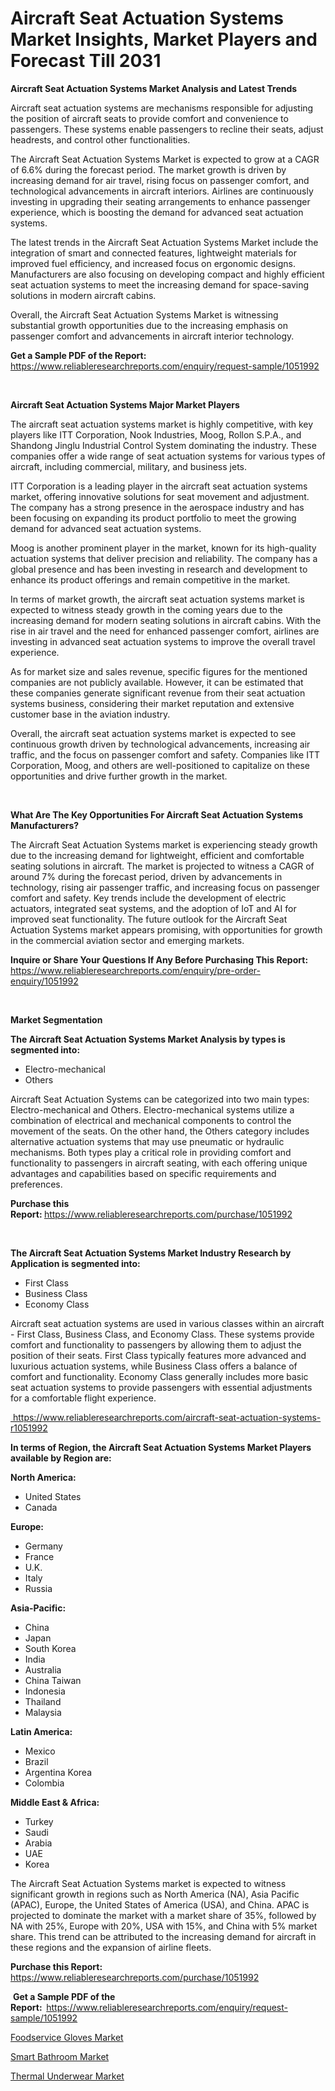 <p><h1>Aircraft Seat Actuation Systems Market Insights, Market Players and Forecast Till 2031</h1></p><p><strong>Aircraft Seat Actuation Systems Market Analysis and Latest Trends</strong></p>
<p><p>Aircraft seat actuation systems are mechanisms responsible for adjusting the position of aircraft seats to provide comfort and convenience to passengers. These systems enable passengers to recline their seats, adjust headrests, and control other functionalities.</p><p>The Aircraft Seat Actuation Systems Market is expected to grow at a CAGR of 6.6% during the forecast period. The market growth is driven by increasing demand for air travel, rising focus on passenger comfort, and technological advancements in aircraft interiors. Airlines are continuously investing in upgrading their seating arrangements to enhance passenger experience, which is boosting the demand for advanced seat actuation systems.</p><p>The latest trends in the Aircraft Seat Actuation Systems Market include the integration of smart and connected features, lightweight materials for improved fuel efficiency, and increased focus on ergonomic designs. Manufacturers are also focusing on developing compact and highly efficient seat actuation systems to meet the increasing demand for space-saving solutions in modern aircraft cabins.</p><p>Overall, the Aircraft Seat Actuation Systems Market is witnessing substantial growth opportunities due to the increasing emphasis on passenger comfort and advancements in aircraft interior technology.</p></p>
<p><strong>Get a Sample PDF of the Report:&nbsp;</strong> <a href="https://www.reliableresearchreports.com/enquiry/request-sample/1051992">https://www.reliableresearchreports.com/enquiry/request-sample/1051992</a></p>
<p>&nbsp;</p>
<p><strong>Aircraft Seat Actuation Systems Major Market Players</strong></p>
<p><p>The aircraft seat actuation systems market is highly competitive, with key players like ITT Corporation, Nook Industries, Moog, Rollon S.P.A., and Shandong Jinglu Industrial Control System dominating the industry. These companies offer a wide range of seat actuation systems for various types of aircraft, including commercial, military, and business jets.</p><p>ITT Corporation is a leading player in the aircraft seat actuation systems market, offering innovative solutions for seat movement and adjustment. The company has a strong presence in the aerospace industry and has been focusing on expanding its product portfolio to meet the growing demand for advanced seat actuation systems.</p><p>Moog is another prominent player in the market, known for its high-quality actuation systems that deliver precision and reliability. The company has a global presence and has been investing in research and development to enhance its product offerings and remain competitive in the market.</p><p>In terms of market growth, the aircraft seat actuation systems market is expected to witness steady growth in the coming years due to the increasing demand for modern seating solutions in aircraft cabins. With the rise in air travel and the need for enhanced passenger comfort, airlines are investing in advanced seat actuation systems to improve the overall travel experience.</p><p>As for market size and sales revenue, specific figures for the mentioned companies are not publicly available. However, it can be estimated that these companies generate significant revenue from their seat actuation systems business, considering their market reputation and extensive customer base in the aviation industry.</p><p>Overall, the aircraft seat actuation systems market is expected to see continuous growth driven by technological advancements, increasing air traffic, and the focus on passenger comfort and safety. Companies like ITT Corporation, Moog, and others are well-positioned to capitalize on these opportunities and drive further growth in the market.</p></p>
<p>&nbsp;</p>
<p><strong>What Are The Key Opportunities For Aircraft Seat Actuation Systems Manufacturers?</strong></p>
<p><p>The Aircraft Seat Actuation Systems market is experiencing steady growth due to the increasing demand for lightweight, efficient and comfortable seating solutions in aircraft. The market is projected to witness a CAGR of around 7% during the forecast period, driven by advancements in technology, rising air passenger traffic, and increasing focus on passenger comfort and safety. Key trends include the development of electric actuators, integrated seat systems, and the adoption of IoT and AI for improved seat functionality. The future outlook for the Aircraft Seat Actuation Systems market appears promising, with opportunities for growth in the commercial aviation sector and emerging markets.</p></p>
<p><strong>Inquire or Share Your Questions If Any Before Purchasing This Report:</strong> <a href="https://www.reliableresearchreports.com/enquiry/pre-order-enquiry/1051992">https://www.reliableresearchreports.com/enquiry/pre-order-enquiry/1051992</a></p>
<p>&nbsp;</p>
<p><strong>Market Segmentation</strong></p>
<p><strong>The Aircraft Seat Actuation Systems Market Analysis by types is segmented into:</strong></p>
<p><ul><li>Electro-mechanical</li><li>Others</li></ul></p>
<p><p>Aircraft Seat Actuation Systems can be categorized into two main types: Electro-mechanical and Others. Electro-mechanical systems utilize a combination of electrical and mechanical components to control the movement of the seats. On the other hand, the Others category includes alternative actuation systems that may use pneumatic or hydraulic mechanisms. Both types play a critical role in providing comfort and functionality to passengers in aircraft seating, with each offering unique advantages and capabilities based on specific requirements and preferences.</p></p>
<p><strong>Purchase this Report:&nbsp;</strong><a href="https://www.reliableresearchreports.com/purchase/1051992">https://www.reliableresearchreports.com/purchase/1051992</a></p>
<p>&nbsp;</p>
<p><strong>The Aircraft Seat Actuation Systems Market Industry Research by Application is segmented into:</strong></p>
<p><ul><li>First Class</li><li>Business Class</li><li>Economy Class</li></ul></p>
<p><p>Aircraft seat actuation systems are used in various classes within an aircraft - First Class, Business Class, and Economy Class. These systems provide comfort and functionality to passengers by allowing them to adjust the position of their seats. First Class typically features more advanced and luxurious actuation systems, while Business Class offers a balance of comfort and functionality. Economy Class generally includes more basic seat actuation systems to provide passengers with essential adjustments for a comfortable flight experience.</p></p>
<p><a href="https://www.reliableresearchreports.com/aircraft-seat-actuation-systems-r1051992">&nbsp;https://www.reliableresearchreports.com/aircraft-seat-actuation-systems-r1051992</a></p>
<p><strong>In terms of Region, the Aircraft Seat Actuation Systems Market Players available by Region are:</strong></p>
<p>
    <p> <strong> North America: </strong>
        <ul>
            <li>United States</li>
            <li>Canada</li>
        </ul>
        </p> 
    <p> <strong> Europe: </strong>
        <ul>
            <li>Germany</li>
            <li>France</li>
            <li>U.K.</li>
            <li>Italy</li>
            <li>Russia</li>
        </ul>
        </p> 
    <p> <strong> Asia-Pacific: </strong>
        <ul>
            <li>China</li>
            <li>Japan</li>
            <li>South Korea</li>
            <li>India</li>
            <li>Australia</li>
            <li>China Taiwan</li>
            <li>Indonesia</li>
            <li>Thailand</li>
            <li>Malaysia</li>
        </ul>
        </p> 
    <p> <strong> Latin America: </strong>
        <ul>
            <li>Mexico</li>
            <li>Brazil</li>
            <li>Argentina Korea</li>
            <li>Colombia</li>
        </ul>
        </p> 
    <p> <strong> Middle East & Africa: </strong>
        <ul>
            <li>Turkey</li>
            <li>Saudi</li>
            <li>Arabia</li>
            <li>UAE</li>
            <li>Korea</li>
        </ul>
    </p>
    </p>
<p><p>The Aircraft Seat Actuation Systems market is expected to witness significant growth in regions such as North America (NA), Asia Pacific (APAC), Europe, the United States of America (USA), and China. APAC is projected to dominate the market with a market share of 35%, followed by NA with 25%, Europe with 20%, USA with 15%, and China with 5% market share. This trend can be attributed to the increasing demand for aircraft in these regions and the expansion of airline fleets.</p></p>
<p><strong>Purchase this Report: </strong><a href="https://www.reliableresearchreports.com/purchase/1051992">https://www.reliableresearchreports.com/purchase/1051992</a></p>
<p>&nbsp;<strong>Get a Sample PDF of the Report:&nbsp;&nbsp;</strong><a href="https://www.reliableresearchreports.com/enquiry/request-sample/1051992">https://www.reliableresearchreports.com/enquiry/request-sample/1051992</a></p>
<p><strong></strong></p>
<p><p><a href="https://www.linkedin.com/pulse/foodservice-gloves-market-analysis-sze-forecasted-period-from-2024-jlfwf?trackingId=3sA900%2FpJQAM0WVX4iyjwQ%3D%3D">Foodservice Gloves Market</a></p><p><a href="https://www.linkedin.com/pulse/smart-bathroom-market-insight-trends-growth-forecasted-dhhve?trackingId=3qNEu0JHJIMciqVrgK0U0Q%3D%3D">Smart Bathroom Market</a></p><p><a href="https://www.linkedin.com/pulse/thermal-underwear-market-competitive-analysis-trends-forecast-4e8nf?trackingId=TenmFJX6SDEwEqYTDyLklA%3D%3D">Thermal Underwear Market</a></p></p>